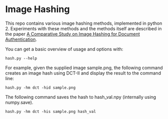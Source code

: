 # Image Hashing

This repo contains various image hashing methods, implemented in python 2.
Experiments with these methods and the methods itself are described in
the paper
[A Comparative Study on Image Hashing for Document Authentication](https://d-klein.github.io).


You can get a basic overview of usage and options with:

    hash.py --help

For example, given the supplied image sample.png, the following command creates an image hash using DCT-II and display the result to the command line:

    hash.py -hm dct -hid sample.png 

The following command saves the hash to hash_val.npy (internally using numpy.save). 

    hash.py -hm dct -his sample.png hash_val
    
